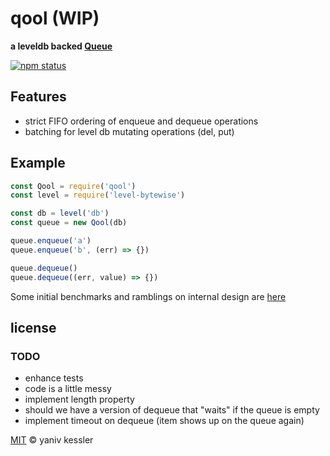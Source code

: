 # qool (WIP)

**a leveldb backed [Queue](https://en.wikipedia.org/wiki/Queue_(abstract_data_type))**

[![npm status](http://img.shields.io/npm/v/levelq.svg?style=flat-square)](https://www.npmjs.org/package/levelq) 

## Features
- strict FIFO ordering of enqueue and dequeue operations
- batching for level db mutating operations (del, put)

## Example

```javascript
const Qool = require('qool')
const level = require('level-bytewise')

const db = level('db')
const queue = new Qool(db)

queue.enqueue('a')
queue.enqueue('b', (err) => {})

queue.dequeue()
queue.dequeue((err, value) => {})
```

Some initial benchmarks and ramblings on internal design are [here](./bench.md)

## license

### TODO
- enhance tests
- code is a little messy
- implement length property
- should we have a version of dequeue that "waits" if the queue is empty
- implement timeout on dequeue (item shows up on the queue again)

[MIT](http://opensource.org/licenses/MIT) © yaniv kessler
